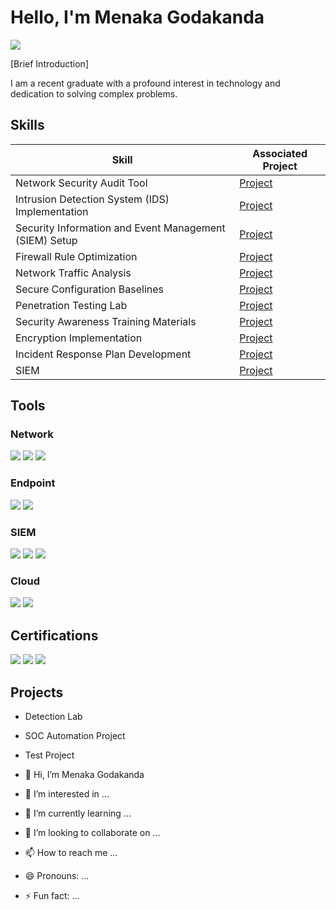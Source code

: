 # Hello, I'm Menaka Godakanda
<a href="https://linkedin.com/in/menaka-godakanda-6988b7157"><img src="https://img.shields.io/badge/-LinkedIn-0072b1?&style=for-the-badge&logo=linkedin&logoColor=white"/></a>

[Brief Introduction]

I am a recent graduate with a profound interest in technology and dedication to solving complex problems.

## Skills
| Skill          | Associated Project    |
|----------------|-----------------------|
| Network Security Audit Tool | <a href="">Project</a> |
| Intrusion Detection System (IDS) Implementation | <a href="">Project</a> |
| Security Information and Event Management (SIEM) Setup | <a href="">Project</a> |
| Firewall Rule Optimization | <a href="">Project</a> |
| Network Traffic Analysis | <a href="">Project</a> |
| Secure Configuration Baselines | <a href="">Project</a> |
| Penetration Testing Lab | <a href="">Project</a> |
| Security Awareness Training Materials | <a href="">Project</a> |
| Encryption Implementation | <a href="">Project</a> |
| Incident Response Plan Development | <a href="">Project</a> |
| SIEM | <a href="">Project</a> |


## Tools

### Network
<div>
  <img src="https://img.shields.io/badge/-Wireshark-1679A?&style-for-the-badge&logo=Wireshark&logoColor=white"/>
  <img src="https://img.shields.io/badge/-Suricata-EF3B2D?&style-for-the-badge&logo=Suricata&logoColor=white"/>
  <img src="https://img.shields.io/badge/-Zeek-777BB4?&style-for-the-badge&logo=Zeek&logoColor=white"/>
</div>

### Endpoint
<div>
  <img src="https://img.shields.io/badge/-Microsoft_Defender_for_Endpoint-00A4EF?&style-for-the-badge&logo=Microsoft&logoColor=white"/>
  <img src="https://img.shields.io/badge/-Velociraptor-4B275F?&style-for-the-badge&logo=Velociraptor&logoColor=white"/>
</div>

### SIEM
<div>
  <img src="https://img.shields.io/badge/-Microsoft_Sentinel-0078D4?&style-for-the-badge&logo=Microsoft&logoColor=white"/>
  <img src="https://img.shields.io/badge/-Splunk-000000?&style-for-the-badge&logo=Splunk&logoColor=white"/>
  <img src="https://img.shields.io/badge/-Elastic-005571?&style-for-the-badge&logo=Elastic&logoColor=white"/>
</div>

### Cloud
<div>
  <img src="https://img.shields.io/badge/-Amazon_S3-FF9900?&style-for-the-badge&logo=Amazon AWS&logoColor=white"/>
  <img src="https://img.shields.io/badge/-Microsoft_Azure-0078D4?&style-for-the-badge&logo=Microsoft&logoColor=white"/>
</div>

## Certifications
<div>
  <img src="https://img.shields.io/badge/-CISSP-0052CC?&style-for-the-badge&logo=ISC2&logoColor=white"/>
  <img src="https://img.shields.io/badge/-Security+-FF0000?&style-for-the-badge&logo=CompTIA&logoColor=white"/>
  <img src="https://img.shields.io/badge/-CCNA-007ACC?&style-for-the-badge&logo=Cisco&logoColor=white"/>
</div>

## Projects
- Detection Lab
- SOC Automation Project
- Test Project



- 👋 Hi, I’m Menaka Godakanda
- 👀 I’m interested in ...
- 🌱 I’m currently learning ...
- 💞️ I’m looking to collaborate on ...
- 📫 How to reach me ...
- 😄 Pronouns: ...
- ⚡ Fun fact: ...

<!---
MenakaGodakanda/MenakaGodakanda is a ✨ special ✨ repository because its `README.md` (this file) appears on your GitHub profile.
You can click the Preview link to take a look at your changes.
--->

